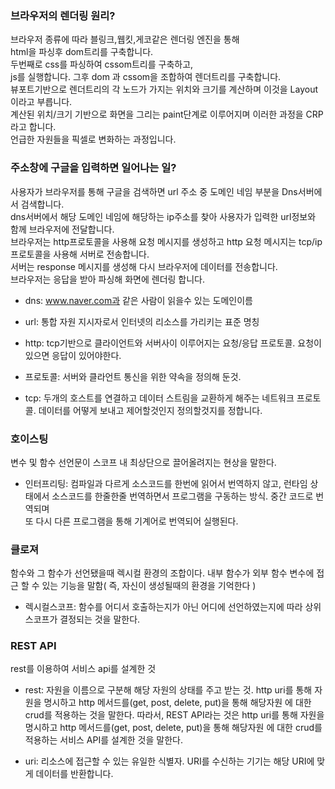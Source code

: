 ### 브라우저의 렌더링 원리?

브라우저 종류에 따라 블링크,웹킷,게코같은 렌더링 엔진을 통해 <br />
html을 파싱후 dom트리를 구축합니다. <br />
두번째로 css를 파싱하여 cssom트리를 구축하고, <br />
js를 실행합니다. 그후 dom 과 cssom을 조합하여 렌더트리를 구축합니다. <br />
뷰포트기반으로 렌더트리의 각 노드가 가지는 위치와 크기를 계산하며 이것을 Layout이라고 부릅니다. <br />
계산된 위치/크기 기반으로 화면을 그리는 paint단계로 이루어지며 이러한 과정을 CRP라고 합니다. <br />
언급한 자원들을 픽셀로 변화하는 과정입니다. <br />

### 주소창에 구글을 입력하면 일어나는 일?

사용자가 브라우저를 통해 구글을 검색하면 url 주소 중 도메인 네임 부분을 Dns서버에서 검색합니다. <br />
dns서버에서 해당 도메인 네임에 해당하는 ip주소를 찾아 사용자가 입력한 url정보와 함께 브라우저에 전달합니다. <br />
브라우저는 http프로토콜을 사용해 요청 메시지를 생성하고 http 요청 메시지는 tcp/ip 프로토콜을 사용해 서버로 전송합니다. <br />
서버는 response 메시지를 생성해 다시 브라우저에 데이터를 전송합니다. <br />
브라우저는 응답을 받아 파싱해 화면에 렌더링 합니다. <br />

- dns: www.naver.com과 같은 사람이 읽을수 있는 도메인이름 <br />

- url: 통합 자원 지시자로서 인터넷의 리소스를 가리키는 표준 명칭 <br />

- http: tcp기반으로 클라이언트와 서버사이 이루어지는 요청/응답 프로토콜. 요청이 있으면 응답이 있어야한다. <br />

- 프로토콜: 서버와 클라언트 통신을 위한 약속을 정의해 둔것. <br />

- tcp: 두개의 호스트를 연결하고 데이터 스트림을 교환하게 해주는 네트워크 프로토콜. 데이터를 어떻게 보내고 제어할것인지 정의할것지를 정합니다. <br />

### 호이스팅

변수 및 함수 선언문이 스코프 내 최상단으로 끌어올려지는 현상을 말한다.<br />

- 인터프리팅: 컴파일과 다르게 소스코드를 한번에 읽어서 번역하지 않고, 런타임 상태에서 소스코드를 한줄한줄 번역하면서 프로그램을 구동하는 방식. 중간 코드로 번역되며 <br />
또 다시 다른 프로그램을 통해 기계어로 번역되어 실행된다. <br />


### 클로져

함수와 그 함수가 선언됐을때 렉시컬 환경의 조합이다. 내부 함수가 외부 함수 변수에 접근 할 수 있는 기능을 말함( 즉, 자신이 생성될때의 환경을 기억한다 ) <br />

- 렉시컬스코프: 함수를 어디서 호출하는지가 아닌 어디에 선언하였는지에 따라 상위 스코프가 결정되는 것을 말한다.


### REST API

rest를 이용하여 서비스 api를 설계한 것

- rest: 자원을 이름으로 구분해 해당 자원의 상태를 주고 받는 것. http uri를 통해 자원을 명시하고 http 메서드를(get, post, delete, put)을 통해 해당자원
에 대한 crud를 적용하는 것을 말한다. 따라서, REST API라는 것은 http uri를 통해 자원을 명시하고 http 메서드를(get, post, delete, put)을 통해 해당자원
에 대한 crud를 적용하는  서비스 API를 설계한 것을 말한다.

- uri: 리소스에 접근할 수 있는 유일한 식별자. URI를 수신하는 기기는 해당 URI에 맞게 데이터를 반환합니다.




